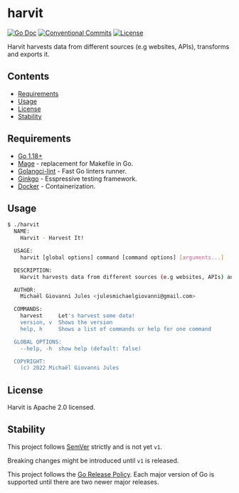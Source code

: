 # harvit

[![Go Doc](https://img.shields.io/badge/godoc-reference-blue.svg?style=for-the-badge)](https://godoc.org/github.com/mgjules/harvit)
[![Conventional Commits](https://img.shields.io/badge/Conventional%20Commits-1.0.0-yellow.svg?style=for-the-badge)](https://conventionalcommits.org)
[![License](https://img.shields.io/badge/License-Apache%202.0-blue.svg?style=for-the-badge)](LICENSE)

Harvit harvests data from different sources (e.g websites, APIs), transforms and exports it.


## Contents

  - [Requirements](#requirements)
  - [Usage](#usage)
  - [License](#license)
  - [Stability](#stability)


## Requirements

- [Go 1.18+](https://golang.org/doc/install)
- [Mage](https://github.com/magefile/mage) - replacement for Makefile in Go.
- [Golangci-lint](https://github.com/golangci/golangci-lint) - Fast Go linters runner.
- [Ginkgo](https://github.com/onsi/ginkgo) - Esspressive testing framework.
- [Docker](https://www.docker.com) - Containerization.

## Usage

```sh
$ ./harvit
  NAME:
    Harvit - Harvest It!

  USAGE:
    harvit [global options] command [command options] [arguments...]

  DESCRIPTION:
    Harvit harvests data from different sources (e.g websites, APIs) and transforms it.

  AUTHOR:
    Michaël Giovanni Jules <julesmichaelgiovanni@gmail.com>

  COMMANDS:
    harvest     Let's harvest some data!
    version, v  Shows the version
    help, h     Shows a list of commands or help for one command

  GLOBAL OPTIONS:
    --help, -h  show help (default: false)

  COPYRIGHT:
    (c) 2022 Michaël Giovanni Jules
```


## License

Harvit is Apache 2.0 licensed.


## Stability

This project follows [SemVer](http://semver.org/) strictly and is not yet `v1`.

Breaking changes might be introduced until `v1` is released.

This project follows the [Go Release Policy](https://golang.org/doc/devel/release.html#policy). Each major version of Go is supported until there are two newer major releases.
